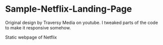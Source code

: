 # Sample-Netflix-Landing-Page
Original design by Traversy Media on youtube. I tweaked parts of the code to make it responsive somehow. 

Static webpage of Netflix
